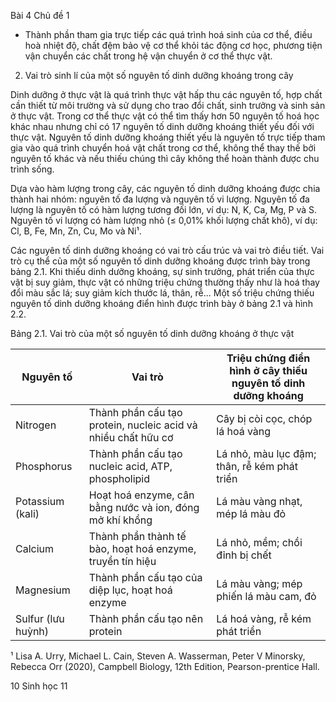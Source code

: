 Bài 4
Chủ đề 1

- Thành phần tham gia trực tiếp các quá trình hoá sinh của cơ thể, điều hoà nhiệt độ, chất đệm bảo vệ cơ thể khỏi tác động cơ học, phương tiện vận chuyển các chất trong hệ vận chuyển ở cơ thể thực vật.

2. Vai trò sinh lí của một số nguyên tố dinh dưỡng khoáng trong cây

Dinh dưỡng ở thực vật là quá trình thực vật hấp thu các nguyên tố, hợp chất cần thiết từ môi trường và sử dụng cho trao đổi chất, sinh trưởng và sinh sản ở thực vật. Trong cơ thể thực vật có thể tìm thấy hơn 50 nguyên tố hoá học khác nhau nhưng chỉ có 17 nguyên tố dinh dưỡng khoáng thiết yếu đối với thực vật. Nguyên tố dinh dưỡng khoáng thiết yếu là nguyên tố trực tiếp tham gia vào quá trình chuyển hoá vật chất trong cơ thể, không thể thay thế bởi nguyên tố khác và nếu thiếu chúng thì cây không thể hoàn thành được chu trình sống.

Dựa vào hàm lượng trong cây, các nguyên tố dinh dưỡng khoáng được chia thành hai nhóm: nguyên tố đa lượng và nguyên tố vi lượng. Nguyên tố đa lượng là nguyên tố có hàm lượng tương đối lớn, ví dụ: N, K, Ca, Mg, P và S. Nguyên tố vi lượng có hàm lượng nhỏ (≤ 0,01% khối lượng chất khô), ví dụ: Cl, B, Fe, Mn, Zn, Cu, Mo và Ni¹.

Các nguyên tố dinh dưỡng khoáng có vai trò cấu trúc và vai trò điều tiết. Vai trò cụ thể của một số nguyên tố dinh dưỡng khoáng được trình bày trong bảng 2.1. Khi thiếu dinh dưỡng khoáng, sự sinh trưởng, phát triển của thực vật bị suy giảm, thực vật có những triệu chứng thường thấy như là hoá thay đổi màu sắc lá; suy giảm kích thước lá, thân, rễ... Một số triệu chứng thiếu nguyên tố dinh dưỡng khoáng điển hình được trình bày ở bảng 2.1 và hình 2.2.

Bảng 2.1. Vai trò của một số nguyên tố dinh dưỡng khoáng ở thực vật

Nguyên tố | Vai trò | Triệu chứng điển hình ở cây thiếu nguyên tố dinh dưỡng khoáng
--- | --- | ---
Nitrogen | Thành phần cấu tạo protein, nucleic acid và nhiều chất hữu cơ | Cây bị còi cọc, chóp lá hoá vàng
Phosphorus | Thành phần cấu tạo nucleic acid, ATP, phospholipid | Lá nhỏ, màu lục đậm; thân, rễ kém phát triển
Potassium (kali) | Hoạt hoá enzyme, cân bằng nước và ion, đóng mở khí khổng | Lá màu vàng nhạt, mép lá màu đỏ
Calcium | Thành phần thành tế bào, hoạt hoá enzyme, truyền tín hiệu | Lá nhỏ, mềm; chồi đỉnh bị chết
Magnesium | Thành phần cấu tạo của diệp lục, hoạt hoá enzyme | Lá màu vàng; mép phiến lá màu cam, đỏ
Sulfur (lưu huỳnh) | Thành phần cấu tạo nên protein | Lá hoá vàng, rễ kém phát triển

¹ Lisa A. Urry, Michael L. Cain, Steven A. Wasserman, Peter V Minorsky, Rebecca Orr (2020), Campbell Biology, 12th Edition, Pearson-prentice Hall.

10 Sinh học 11